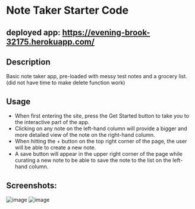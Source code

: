 # Note Taker Starter Code

## deployed app: https://evening-brook-32175.herokuapp.com/

## Description
Basic note taker app, pre-loaded with messy test notes and a grocery list. (did not have time to make delete function work)

## Usage
- When first entering the site, press the Get Started button to take you to the interactive part of the app.
- Clicking on any note on the left-hand column will provide a bigger and more detailed view of the note on the right-hand column.
- When hitting the + button on the top right corner of the page, the user will be able to create a new note.
- A save button will appear in the upper right corner of the page while curating a new note to be able to save the note to the list on the left-hand column.

## Screenshots:
![image](https://user-images.githubusercontent.com/103470899/185525523-55830a55-442f-4fb1-b081-7aa52d3e2f24.png)
![image](https://user-images.githubusercontent.com/103470899/185525566-3e12d365-6f53-44be-9c51-a81cfa11a204.png)
